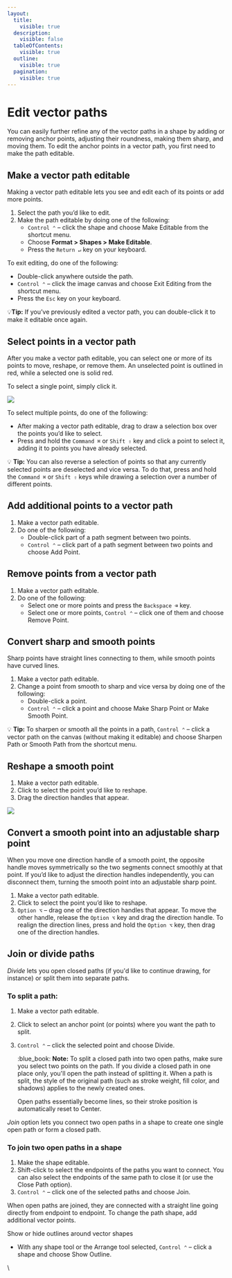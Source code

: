```yaml
---
layout:
  title:
    visible: true
  description:
    visible: false
  tableOfContents:
    visible: true
  outline:
    visible: true
  pagination:
    visible: true
---
```


# Edit vector paths

You can easily further refine any of the vector paths in a shape by adding or removing anchor points, adjusting their roundness, making them sharp, and moving them. To edit the anchor points in a vector path, you first need to make the path editable.

## Make a vector path editable

Making a vector path editable lets you see and edit each of its points or add more points.

1. Select the path you’d like to edit.
2. Make the path editable by doing one of the following:
   * `Control ⌃` – click the shape and choose Make Editable from the shortcut menu.
   * Choose **Format > Shapes > Make Editable**.
   * Press the `Return ↵` key on your keyboard.&#x20;

To exit editing, do one of the following:

* Double-click anywhere outside the path.
* `Control ⌃` – click the image canvas and choose Exit Editing from the shortcut menu.
* Press the `Esc` key on your keyboard.

&#x20;:bulb:**Tip:** If you’ve previously edited a vector path, you can double-click it to make it editable once again.

## Select points in a vector path

After you make a vector path editable, you can select one or more of its points to move, reshape, or remove them. An unselected point is outlined in red, while a selected one is solid red.

To select a single point, simply click it.&#x20;

![](https://help.pixelmator.com/pixelmator-pro/3.5/assets/English/1596021797000.png)

To select multiple points, do one of the following:

* After making a vector path editable, drag to draw a selection box over the points you’d like to select.
* Press and hold the `Command ⌘` or `Shift ⇧` key and click a point to select it, adding it to points you have already selected.

:bulb: **Tip:** You can also reverse a selection of points so that any currently selected points are deselected and vice versa. To do that, press and hold the `Command ⌘` or `Shift ⇧` keys while drawing a selection over a number of different points.

## Add additional points to a vector path

1. Make a vector path editable.
2. Do one of the following:
   * Double-click part of a path segment between two points.
   * `Control ⌃` – click part of a path segment between two points and choose Add Point.

## Remove points from a vector path

1. Make a vector path editable.
2. Do one of the following:&#x20;
   * Select one or more points and press the `Backspace ⌫` key.
   * Select one or more points, `Control ⌃` – click one of them and choose Remove Point.

## Convert sharp and smooth points

Sharp points have straight lines connecting to them, while smooth points have curved lines.

1. Make a vector path editable.
2. Change a point from smooth to sharp and vice versa by doing one of the following:
   * Double-click a point.
   * `Control ⌃` – click a point and choose Make Sharp Point or Make Smooth Point.

:bulb: **Tip:** To sharpen or smooth all the points in a path, `Control ⌃` – click a vector path on the canvas (without making it editable) and choose Sharpen Path or Smooth Path from the shortcut menu.

## Reshape a smooth point

1. Make a vector path editable.
2. Click to select the point you’d like to reshape.
3. Drag the direction handles that appear.

![](https://help.pixelmator.com/pixelmator-pro/3.5/assets/English/1590504764000.png)

## Convert a smooth point into an adjustable sharp point

When you move one direction handle of a smooth point, the opposite handle moves symmetrically so the two segments connect smoothly at that point. If you’d like to adjust the direction handles independently, you can disconnect them, turning the smooth point into an adjustable sharp point.

1. Make a vector path editable.
2. Click to select the point you’d like to reshape.
3. `Option ⌥` – drag one of the direction handles that appear. To move the other handle, release the `Option ⌥` key and drag the direction handle. To realign the direction lines, press and hold the `Option ⌥` key, then drag one of the direction handles.

## Join or divide paths

_Divide_ lets you open closed paths (if you'd like to continue drawing, for instance) or split them into separate paths.

### To split a path:

1. Make a vector path editable.
2. Click to select an anchor point (or points) where you want the path to split.
3.  `Control ⌃` – click the selected point and choose Divide.

    :blue\_book: **Note:** To split a closed path into two open paths, make sure you select two points on the path. If you divide a closed path in one place only, you'll open the path instead of splitting it. When a path is split, the style of the original path (such as stroke weight, fill color, and shadows) applies to the newly created ones.

    Open paths essentially become lines, so their stroke position is automatically reset to Center.

_Join_ option lets you connect two open paths in a shape to create one single open path or form a closed path.

### To join two open paths in a shape

1. Make the shape editable.
2. Shift-click to select the endpoints of the paths you want to connect. You can also select the endpoints of the same path to close it (or use the Close Path option).
3. `Control ⌃` – click one of the selected paths and choose Join.

When open paths are joined, they are connected with a straight line going directly from endpoint to endpoint. To change the path shape, add additional vector points.

Show or hide outlines around vector shapes

* With any shape tool or the Arrange tool selected, `Control ⌃` – click a shape and choose Show Outline.

\
